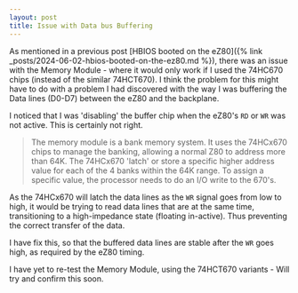 ```yaml
---
layout: post
title: Issue with Data bus Buffering
---
```


As mentioned in a previous post [HBIOS booted on the eZ80]({% link _posts/2024-06-02-hbios-booted-on-the-ez80.md %}), there was an issue with the Memory Module - where it would only work if I used the 74HC670 chips (instead of the similar 74HCT670).  I think the problem for this might have to do with a problem I had discovered with the way I was buffering the Data lines (D0-D7) between the eZ80 and the backplane.

I noticed that I was 'disabling' the buffer chip when the eZ80's `RD` or `WR` was not active.  This is certainly not right.

> The memory module is a bank memory system.  It uses the 74HCx670 chips to manage the banking, allowing a normal Z80 to address more than 64K.  The 74HCx670 'latch' or store a specific higher address value for each of the 4 banks within the 64K range.  To assign a specific value, the processor needs to do an I/O write to the 670's.

As the 74HCx670 will latch the data lines as the `WR` signal goes from low to high, it would be trying to read data lines that are at the same time, transitioning to a high-impedance state (floating in-active).  Thus preventing the correct transfer of the data.

I have fix this, so that the buffered data lines are stable after the `WR` goes high, as required by the eZ80 timing.

I have yet to re-test the Memory Module, using the 74HCT670 variants - Will try and confirm this soon.

